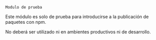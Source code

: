 `Modulo de prueba`

Este módulo es solo de prueba para introducirse a la publicación de paquetes con npm.

No deberá ser utilizado ni en ambientes productivos ni de desarrollo.